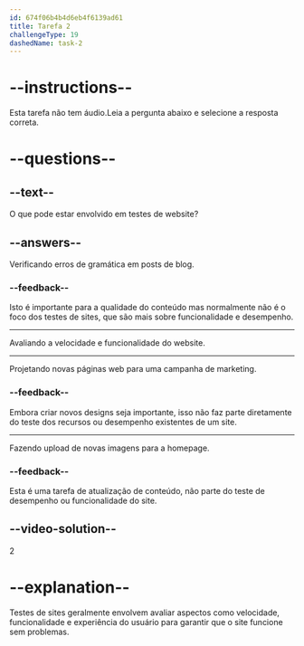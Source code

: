 ```yaml
---
id: 674f06b4b4d6eb4f6139ad61
title: Tarefa 2
challengeType: 19
dashedName: task-2
---
```


# --instructions--

Esta tarefa não tem áudio.Leia a pergunta abaixo e selecione a resposta correta.

# --questions--

## --text--

O que pode estar envolvido em testes de website?

## --answers--

Verificando erros de gramática em posts de blog.

### --feedback--

Isto é importante para a qualidade do conteúdo mas normalmente não é o foco dos testes de sites, que são mais sobre funcionalidade e desempenho.

---

Avaliando a velocidade e funcionalidade do website.

---

Projetando novas páginas web para uma campanha de marketing.

### --feedback--

Embora criar novos designs seja importante, isso não faz parte diretamente do teste dos recursos ou desempenho existentes de um site.

---

Fazendo upload de novas imagens para a homepage.

### --feedback--

Esta é uma tarefa de atualização de conteúdo, não parte do teste de desempenho ou funcionalidade do site.

## --video-solution--

2

# --explanation--

Testes de sites geralmente envolvem avaliar aspectos como velocidade, funcionalidade e experiência do usuário para garantir que o site funcione sem problemas.
